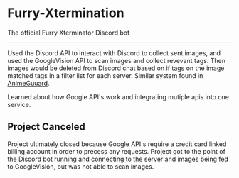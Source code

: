 # Furry-Xtermination
The official Furry Xterminator Discord bot

<hr/>

Used the Discord API to interact with Discord to collect sent images, and used the GoogleVision API to scan images and collect revevant tags. Then images would be deleted from Discord chat based on if tags on the image matched tags in a filter list for each server. Similar system found in [AnimeGuuard](https://github.com/BlizardWizard/AnimeGuard).

Learned about how Google API's work and integrating mutiple apis into one service.


## Project Canceled
Project ultimately closed because Google API's require a credit card linked billing account in order to precess any requests. Project got to the point of the Discord bot running and connecting to the server and images being fed to GoogleVision, but was not able to scan images.
